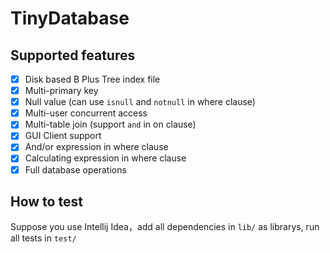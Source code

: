 # TinyDatabase


## Supported features
- [x] Disk based B Plus Tree index file
- [x] Multi-primary key
- [x] Null value (can use `isnull` and `notnull` in where clause)
- [x] Multi-user concurrent access
- [x] Multi-table join (support `and` in on clause)
- [x] GUI Client support
- [x] And/or expression in where clause
- [x] Calculating expression in where clause
- [x] Full database operations
## How to test

Suppose you use Intellij Idea，add all dependencies in `lib/` as librarys, run all tests in `test/`
